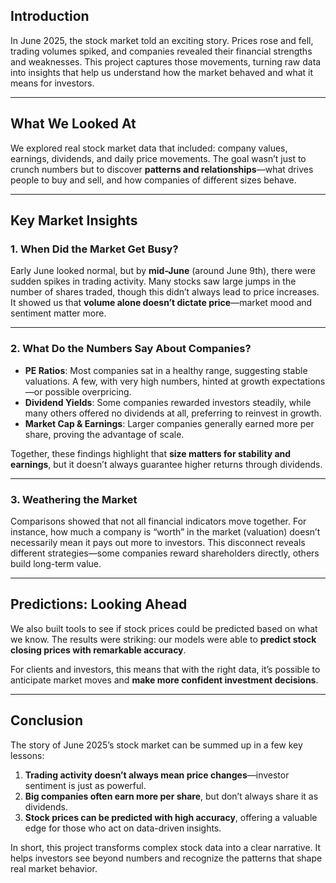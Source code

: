 ## Introduction  
In June 2025, the stock market told an exciting story. Prices rose and fell, trading volumes spiked, and companies revealed their financial strengths and weaknesses. This project captures those movements, turning raw data into insights that help us understand how the market behaved and what it means for investors.  

---

## What We Looked At  
We explored real stock market data that included: company values, earnings, dividends, and daily price movements. The goal wasn’t just to crunch numbers but to discover **patterns and relationships**—what drives people to buy and sell, and how companies of different sizes behave.  

---

## Key Market Insights  

### 1. When Did the Market Get Busy?  
Early June looked normal, but by **mid-June** (around June 9th), there were sudden spikes in trading activity. Many stocks saw large jumps in the number of shares traded, though this didn’t always lead to price increases. It showed us that **volume alone doesn’t dictate price**—market mood and sentiment matter more.  

---

### 2. What Do the Numbers Say About Companies?  
- **PE Ratios**: Most companies sat in a healthy range, suggesting stable valuations. A few, with very high numbers, hinted at growth expectations—or possible overpricing.  
- **Dividend Yields**: Some companies rewarded investors steadily, while many others offered no dividends at all, preferring to reinvest in growth.  
- **Market Cap & Earnings**: Larger companies generally earned more per share, proving the advantage of scale.  

Together, these findings highlight that **size matters for stability and earnings**, but it doesn’t always guarantee higher returns through dividends.  

---

### 3. Weathering the Market  
Comparisons showed that not all financial indicators move together. For instance, how much a company is “worth” in the market (valuation) doesn’t necessarily mean it pays out more to investors. This disconnect reveals different strategies—some companies reward shareholders directly, others build long-term value.  

---

## Predictions: Looking Ahead  
We also built tools to see if stock prices could be predicted based on what we know. The results were striking: our models were able to **predict stock closing prices with remarkable accuracy**.  

For clients and investors, this means that with the right data, it’s possible to anticipate market moves and **make more confident investment decisions**.  

---

## Conclusion  
The story of June 2025’s stock market can be summed up in a few key lessons:  

1. **Trading activity doesn’t always mean price changes**—investor sentiment is just as powerful.  
2. **Big companies often earn more per share**, but don’t always share it as dividends.  
3. **Stock prices can be predicted with high accuracy**, offering a valuable edge for those who act on data-driven insights.  

In short, this project transforms complex stock data into a clear narrative. It helps investors see beyond numbers and recognize the patterns that shape real market behavior.  